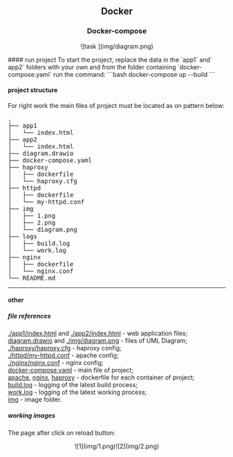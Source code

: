 ## <p style="text-align: center;">Docker</p>

### <p style="text-align: center;">Docker-compose</p>
<p style="text-align: center;">![task ](img/diagram.png)</p>
#### run project
To start the project, replace the data in the `app1` and` app2` folders with your own and from the folder containing `docker-compose.yaml` run the command: 
```bash
docker-compose up --build
```

#### project structure
For right work the main files of project must be located as on pattern below:  
<pre>
.
├── app1
│   └── index.html
├── app2
│   └── index.html
├── diagram.drawio
├── docker-compose.yaml
├── haproxy
│   ├── dockerfile
│   └── haproxy.cfg
├── httpd
│   ├── dockerfile
│   └── my-httpd.conf
├── img
│   ├── 1.png
│   ├── 2.png
│   └── diagram.png
├── logs
│   ├── build.log
│   └── work.log
├── nginx
│   ├── dockerfile
│   └── nginx.conf
└── README.md
</pre>  

***
#### other
##### file references
[./app1/index.html](./app1/index.html) and [./app2/index.html](./app2/index.html) - web application files;  
[diagram.drawio](./diagram.drawio) and [./img/diagram.png](./img/diagram.png) - files of UML Diagram;  
[./haproxy/haproxy.cfg](./haproxy/haproxy.cfg) - haproxy config;  
[./httpd/my-httpd.conf](./httpd/my-httpd.conf) - apache config;  
[./nginx/nginx.conf](./nginx/nginx.conf) - nginx config;  
[docker-compose.yaml](docker-compose.yaml) - main file of project;  
[apache](./httpd/dockerfile), [nginx](./nginx/dockerfile), [haproxy](./haproxy/dockerfile) - dockerfile for each container of project;  
[build.log](./logs/build.log) - logging of the latest build process;  
[work.log](./logs/work.log) - logging of the latest working process;  
[img](./img) - image folder.


##### working images
The page after click on reload button:  
<p style="text-align: center;">![1](img/1.png)![2](img/2.png)</p>